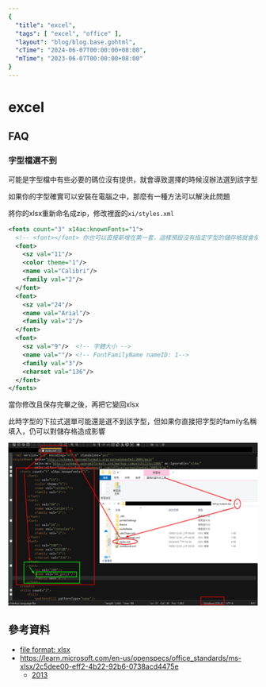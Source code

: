 ```yaml
---
{
  "title": "excel",
  "tags": [ "excel", "office" ],
  "layout": "blog/blog.base.gohtml",
  "cTime": "2024-06-07T00:00:00+08:00",
  "mTime": "2023-06-07T00:00:00+08:00"
}
---
```


# excel

## FAQ

### 字型檔選不到

可能是字型檔中有些必要的碼位沒有提供，就會導致選擇的時候沒辦法選到該字型

如果你的字型確實可以安裝在電腦之中，那麼有一種方法可以解決此問題

將你的xlsx重新命名成zip，修改裡面的`xi/styles.xml`

```xml
<fonts count="3" x14ac:knownFonts="1">
  <!-- <font></font> 你也可以直接新增在第一套，這樣預設沒有指定字型的儲存格就會使用此套字 -->
  <font>
    <sz val="11"/>
    <color theme="1"/>
    <name val="Calibri"/>
    <family val="2"/>
  </font>
  <font>
    <sz val="24"/>
    <name val="Arial"/>
    <family val="2"/>
  </font>
  <font>
    <sz val="9"/>  <!-- 字體大小 -->
    <name val=""/> <!-- FontFamilyName nameID: 1-->
    <family val="3"/>
    <charset val="136"/>
  </font>
</fonts>
```

當你修改且保存完畢之後，再把它變回xlsx

此時字型的下拉式選單可能還是選不到該字型，但如果你直接把字型的family名稱填入，仍可以對儲存格造成影響

![](img/add_font_to_excel.png)


## 參考資料

- [file format: xlsx](https://docs.fileformat.com/spreadsheet/xlsx/)
- https://learn.microsoft.com/en-us/openspecs/office_standards/ms-xlsx/2c5dee00-eff2-4b22-92b6-0738acd4475e
  - [2013](https://msopenspecs.azureedge.net/files/MS-XLSX/%5bMS-XLSX%5d-131118.pdf)
